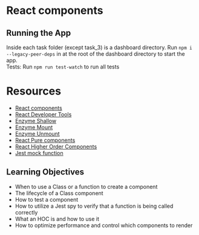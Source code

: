 # React components  
## Running the App  
Inside each task folder (except task_3) is a dashboard directory. Run ```npm i --legacy-peer-deps``` in at the root of the dashboard directory to start the app.  
Tests: Run ```npm run test-watch``` to run all tests

# Resources  

* [React components](https://reactjs.org/docs/react-component.html)
* [React Developer Tools](https://chrome.google.com/webstore/detail/react-developer-tools/fmkadmapgofadopljbjfkapdkoienihi)
* [Enzyme Shallow](https://enzymejs.github.io/enzyme/docs/api/shallow.html)
* [Enzyme Mount](https://enzymejs.github.io/enzyme/docs/api/ReactWrapper/mount.html)
* [Enzyme Unmount](https://enzymejs.github.io/enzyme/docs/api/ReactWrapper/unmount.html)
* [React Pure components]()
* [React Higher Order Components](https://reactjs.org/docs/react-api.html#reactpurecomponent)
* [Jest mock function](https://jestjs.io/docs/jest-object)

## Learning Objectives  

* When to use a Class or a function to create a component
* The lifecycle of a Class component
* How to test a component
* How to utilize a Jest spy to verify that a function is being called correctly
* What an HOC is and how to use it
* How to optimize performance and control which components to render
